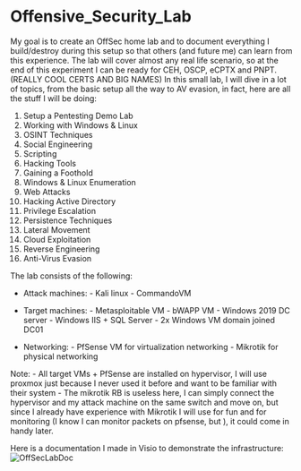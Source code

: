 # Offensive_Security_Lab

My goal is to create an OffSec home lab and to document everything I build/destroy during this setup so that others (and future me) can learn from this experience.
The lab will cover almost any real life scenario, so at the end of this experiment I can be ready for CEH, OSCP, eCPTX and PNPT. (REALLY COOL CERTS AND BIG NAMES)
In this small lab, I will dive in a lot of topics, from the basic setup all the way to AV evasion, in fact, here are all the stuff I will be doing:
1. Setup a Pentesting Demo Lab
2. Working with Windows & Linux
3. OSINT Techniques
4. Social Engineering
5. Scripting
6. Hacking Tools
7. Gaining a Foothold
8. Windows & Linux Enumeration
9. Web Attacks
10. Hacking Active Directory
11. Privilege Escalation
12. Persistence Techniques
13. Lateral Movement
14. Cloud Exploitation
15. Reverse Engineering
16. Anti-Virus Evasion

The lab consists of the following:
  - Attack machines: - Kali linux
                     - CommandoVM
  
  - Target machines: - Metasploitable VM
                     - bWAPP VM
                     - Windows 2019 DC server
                     - Windows IIS + SQL Server
                     - 2x Windows VM domain joined DC01
  
  - Networking:      - PfSense VM for virtualization networking
                     - Mikrotik for physical networking

Note: - All target VMs + PfSense are installed on hypervisor, I will use proxmox just because I never used it before and want to be familiar with their system
      - The mikrotik RB is useless here, I can simply connect the hypervisor and my attack machine on the same switch and move on, but since I already have experience with Mikrotik I will use for fun and for monitoring (I know I can monitor packets on pfsense, but ), it could come in handy later.
      
Here is a documentation I made in Visio to demonstrate the infrastructure:
![OffSecLabDoc](https://github.com/user-attachments/assets/ba850ccc-f008-45ce-a56c-21ae1931c86f)

